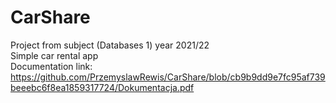 # CarShare
 Project from subject (Databases 1) year 2021/22 <br />
 Simple car rental app <br/>
 Documentation link: https://github.com/PrzemyslawRewis/CarShare/blob/cb9b9dd9e7fc95af739beeebc6f8ea1859317724/Dokumentacja.pdf

